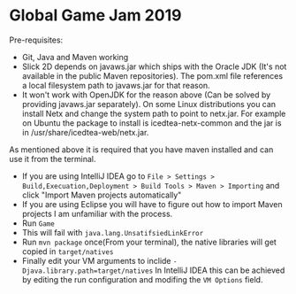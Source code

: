 # Global Game Jam 2019

Pre-requisites:
*    Git, Java and Maven working
*    Slick 2D depends on javaws.jar which ships with the Oracle JDK (It's not available in the public Maven repositories). The pom.xml file references a local filesystem path to javaws.jar for that reason.
*    It won't work with OpenJDK for the reason above (Can be solved by providing javaws.jar separately). On some Linux distributions you can install Netx and change the system path to point to netx.jar. For example on Ubuntu the package to install is icedtea-netx-common and the jar is in /usr/share/icedtea-web/netx.jar.

As mentioned above it is required that you have maven installed and can use it from the terminal.

*    If you are using IntelliJ IDEA go to `File > Settings > Build,Execuation,Deployment > Build Tools > Maven > Importing` and click "Import Maven projects automatically"
*    If you are using Eclipse you will have to figure out how to import Maven projects I am unfamiliar with the process.
*    Run `Game`
*    This will fail with `java.lang.UnsatifsiedLinkError`
*    Run `mvn package` once(From your terminal), the native libraries will get copied in `target/natives`
*    Finally edit your VM arguments to inclide `-Djava.library.path=target/natives` In IntelliJ IDEA this can be achieved by editing the run configuration and modifing the `VM Options` field.
